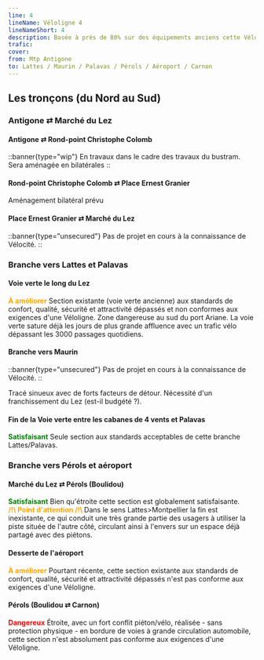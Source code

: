 ```yaml
---
line: 4
lineName: Véloligne 4
lineNameShort: 4
description: Basée à près de 80% sur des équipements anciens cette Véloligne à 4 branches desservira Lattes, Palavas, Pérols, Carnon et l'aéroport
trafic:
cover:
from: Mtp Antigone
to: Lattes / Maurin / Palavas / Pérols / Aéroport / Carnon
---
```


## Les tronçons (du Nord au Sud)

### Antigone ⇄ Marché du Lez

#### Antigone ⇄ Rond-point Christophe Colomb

::banner{type="wip"}
En travaux dans le cadre des travaux du bustram. Sera aménagée en bilatérales
::

#### Rond-point Christophe Colomb ⇄ Place Ernest Granier

Aménagement bilatéral prévu

#### Place Ernest Granier ⇄ Marché du Lez

::banner{type="unsecured"}
Pas de projet en cours à la connaissance de Vélocité.
::

### Branche vers Lattes et Palavas

#### Voie verte le long du Lez

<span style="color:orange;font-weight:bold;">À améliorer</span> Section existante (voie verte ancienne) aux standards de confort, qualité, sécurité et attractivité dépassés et non conformes aux exigences d'une Véloligne.
Zone dangereuse au sud du port Ariane. La voie verte sature déjà les jours de plus grande affluence avec un trafic vélo dépassant les 3000 passages quotidiens.

#### Branche vers Maurin

::banner{type="unsecured"}
Pas de projet en cours à la connaissance de Vélocité.
::

Tracé sinueux avec de forts facteurs de détour. Nécessité d'un franchissement du Lez (est-il budgété ?).


#### Fin de la Voie verte entre les cabanes de 4 vents et Palavas

<span style="color:green;font-weight:bold;">Satisfaisant</span> Seule section aux standards acceptables de cette branche Lattes/Palavas.

### Branche vers Pérols et aéroport

#### Marché du Lez ⇄ Pérols (Boulidou)

<span style="color:green;font-weight:bold;">Satisfaisant</span> Bien qu'étroite cette section est globalement satisfaisante.
<span style="color:orange;font-weight:bold;"><br>/!\ Point d'attention /!\ </span>Dans le sens Lattes>Montpellier la fin est inexistante, ce qui conduit une très grande partie des usagers à utiliser la piste située de l'autre côté, circulant ainsi à l'envers sur un espace déjà partagé avec des piétons.

#### Desserte de l'aéroport

<span style="color:orange;font-weight:bold;">À améliorer</span> Pourtant récente, cette section existante aux standards de confort, qualité, sécurité et attractivité dépassés n'est pas conforme aux exigences d'une Véloligne.

#### Pérols (Boulidou ⇄ Carnon)

<span style="color:red;font-weight:bold;">Dangereux</span> Étroite, avec un fort conflit piéton/vélo, réalisée - sans protection physique - en bordure de voies à grande circulation automobile, cette section n'est absolument pas conforme aux exigences d'une Véloligne.